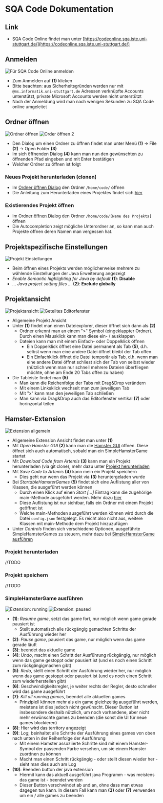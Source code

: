 # SQA Code Dokumentation

## Link
- SQA Code Online findet man unter [https://codeonline.sqa.iste.uni-stuttgart.de/](https://codeonline.sqa.iste.uni-stuttgart.de/)

## Anmelden
![Für SQA Code Online anmelden](Images/login.png)
- Zum Anmelden auf **(1)** klicken  
- Bitte beachten: aus Sicherheitsgründen werden nur mit `@ms.informatik.uni-stuttgart.de` Adressen verknüpfte Accounts unterstützt, private Microsoft Accounts werden nicht unterstützt
- Nach der Anmeldung wird man nach wenigen Sekunden zu SQA Code online umgeleitet

## Ordner öffnen
![Ordner öffnen](Images/open_folder.png)
![Order öffnen 2](Images/open_folder_2.png)
- Den Dialog um einen Ordner zu öffnen findet man unter Menü **(1)** -> File **(2)** -> Open Folder **(3)**
- Im sich öffnenden Dialog **(4)** kann man nun den gewünschten zu öffnenden Pfad eingeben und mit Enter bestätigen
- Welcher Ordner zu öffnen ist folgt
### Neues Projekt herunterladen (clonen)
- Im [Ordner öffnen Dialog](#Ordner-öffnen) den Ordner `/home/code/` öffnen
- Die Anleitung zum Herunterladen eines Projektes findet sich [hier](#Projekt-herunterladen)

### Existierendes Projekt öffnen
- Im [Ordner öffnen Dialog](#Ordner-öffnen) den Ordner `/home/code/[Name des Projekts]` öffnen
- Die Autocompletion zeigt mögliche Unterordner an, so kann man auch Projekte öffnen deren Namen man vergessen hat.

## Projektspezifische Einstellungen
![Projekt Einstellungen](Images/open_settings.png)
- Beim öffnen eines Projekts werden möglicherweise mehrere zu wählende Einstellungen der Java Erweiterung angezeigt
- _Enable Semantic highlighting for Java by default_ **(1)**: **Disable**
- _... Java project setting files ..._ **(2)**: **Exclude globally**

## Projektansicht
![Projektansicht](Images/project_view.png)
![Geteiltes Editorfenster](Images/drag_drop.png)
- Allgemeine Projekt Ansicht
- Unter **(1)** findet man einen Dateiexplorer, dieser öffnet sich dann als **(2)**
    - Ordner erkennt man an einem ">" Symbol (eingeklappter Ordner). Durch einen Mausklick kann man diese ein- / ausklappen
    - Dateien kann man mit einem Einfach- oder Doppelklick öffnen
        - Ein Doppelklick öffnet eine Datei permanent als Tab **(5)**, d.h. selbst wenn man eine andere Datei öffnet bleibt der Tab offen
        - Ein Einfachklick öffnet die Datei temporär als Tab, d.h. wenn man eine andere Datei öffnet schliest sich der Tab von selbst wieder (nützlich wenn man nur schnell mehrere Dateien überfliegen möchte, ohne am Ende 20 Tabs offen zu haben)
- Die Tableiste findet man **(5)**
    - Man kann die Reichenfolge der Tabs mit Drag&Drop verändern
    - Mit einem Linksklick wechselt man zum jeweiligen Tab
    - Mit "x" kann man den jeweiligen Tab schließen
    - Man kann via Drag&Drop auch das Editorfenster vertikal **(7)** oder horinzontal teilen

## Hamster-Extension
![Extension allgemein](Images/extension.png)
- Allgemeine Extension Ansicht findet man unter **(1)**
- Mit _Open Hamster GUI_ **(2)** kann man die [Hamster GUI](#SimpleHamsterGame-ausführen) öffnen. Diese öffnet sich auch automatisch, sobald man ein SimpleHamsterGame startet
- Mit _Download Code from Artemis_ **(3)** kann man ein Projekt herunterladen (via git clone), mehr dazu unter [Projekt herunterladen](#Projekt-herunterladen)
- Mit _Save Code to Artemis_ **(4)** kann mein ein Projekt speichern
    - Dies geht nur wenn das Projekt via **(3)** heruntergeladen wurde
- Bei _StartableHamsterGames_ **(5)** findet sich eine Auflistung aller von Klassen, die ausgeführt werden können
    - Durch einen Klick auf einen _Start [...]_ Eintrag kann die zugehörige main-Methode ausgeführt werden. Mehr dazu [hier](#SimpleHamsterGame-ausführen)
    - Diese Auflistung ist nur sichtbar, falls ein Ordner mit einem Projekt geöffnet ist
    - Welche main-Methoden ausgeführt werden können wird durch die Datei `config.json` festgelegt. Es reicht also nicht aus, weitere Klassen mit main-Methode dem Projekt hinzuzufügen
- Unter _Controls_ finden sich verschiedene Optionen, ausgeführte SimpleHamsterGames zu steuern, mehr dazu bei [SimpleHamsterGame ausführen](#SimpleHamsterGame-ausführen)
### Projekt herunterladen
//TODO
### Projekt speichern
//TODO
### SimpleHamsterGame ausführen
![Extension: running](Images/extension_running.png)
![Extension: paused](Images/extension_paused.png)
- **(1)**: _Resume game_, setzt das game fort, nur möglich wenn game gerade pausiert ist
    - Stellt automatisch alle rückgängig gemachten Schritte der Ausführung wieder her
- **(2)**: _Pause game_, pausiert das game, nur möglich wenn das game gerade läuft
- **(3)**: beendet das aktuelle game
- **(4)**: _Undo_, macht einen Schritt der Ausführung rückgängig, nur möglich wenn das game gestoppt oder pausiert ist (und es noch einen Schritt zum rückgängigmachen gibt)
- **(5)**: _Redo_, stellt einen Schritt der Ausführung wieder her, nur möglich wenn das game gestoppt oder pausiert ist (und es noch einen Schritt zum wiederherstellen gibt)
- **(6)**: Geschwindigkeitsregler, je weiter rechts der Regler, desto schneller wird das game ausgeführt
- **(7)**: _Kill all running games_, beendet alle aktuellen games
    - Prinzipiell können mehr als ein game gleichzeitig ausgeführt werden, meistens ist dies jedoch nicht gewünscht. Dieser Button ist insbesondere deshalb nützlich, um noch vorhandene, aber nicht mehr erwünschte games zu beenden (die sonst die UI für neue games blockieren)
- **(8)**: Hier wird das territory angezeigt
- **(9)**: _Log_, beinhaltet alle Schritte der Ausführung eines games von oben nach unten in der Reihenfolge der Ausführung
    - Mit einem Hamster assoziierte Schritte sind mit einem Hamster-Symbol der passenden Farbe versehen, um sie einem Hamster zuordnen zu können
    - Macht man einen Schritt rückgängig - oder stellt diesen wieder her - sieht man dies auch am Log
- **(10)**: Beenden button der java extension
    - Hiermit kann das aktuell ausgeführt java Programm - was meistens das game ist - beendet werden
    - Dieser Button verschwindet ab und an, ohne dass man etwas dagegen tun kann. In diesem Fall kann man **(3)** oder **(7)** verwenden um ein / alle games zu beenden
